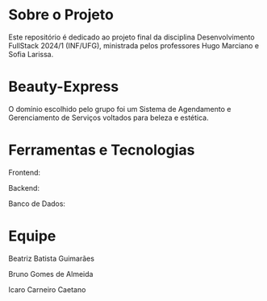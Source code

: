 # Sobre o Projeto
Este repositório é dedicado ao projeto final da disciplina Desenvolvimento FullStack 2024/1 (INF/UFG), ministrada pelos professores Hugo Marciano e Sofia Larissa.

# Beauty-Express
O domínio escolhido pelo grupo foi um Sistema de Agendamento e Gerenciamento de Serviços voltados para beleza e estética.

# Ferramentas e Tecnologias
Frontend: 

Backend: 

Banco de Dados:

# Equipe
Beatriz Batista Guimarães

Bruno Gomes de Almeida

Icaro Carneiro Caetano 

